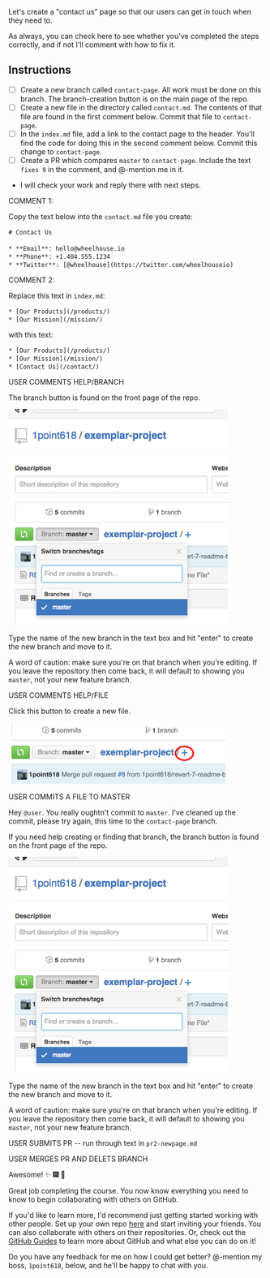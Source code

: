 Let's create a "contact us" page so that our users can get in touch when they need to.

As always, you can check here to see whether you've completed the steps correctly, and if not I'll comment with how to fix it.

## Instructions

- [ ] Create a new branch called `contact-page`. All work must be done on this branch. The branch-creation button is on the main page of the repo.
- [ ] Create a new file in the directory called `contact.md`. The contents of that file are found in the first comment below. Commit that file to `contact-page`.
- [ ] In the `index.md` file, add a link to the contact page to the header. You'll find the code for doing this in the second comment below. Commit this change to `contact-page`.
- [ ] Create a PR which compares `master` to `contact-page`. Include the text `fixes 9` in the comment, and @-mention me in it.
- I will check your work and reply there with next steps. 


COMMENT 1:

Copy the text below into the `contact.md` file you create:

```
# Contact Us

* **Email**: hello@wheelhouse.io
* **Phone**: +1.404.555.1234
* **Twitter**: [@wheelhouse](https://twitter.com/wheelhouseio)

```


COMMENT 2:

Replace this text in `index.md`:

```
* [Our Products](/products/)
* [Our Mission](/mission/)
```

with this text:

```
* [Our Products](/products/)
* [Our Mission](/mission/)
* [Contact Us](/contact/)
```


USER COMMENTS HELP/BRANCH

The branch button is found on the front page of the repo.

![Create Branch](https://raw.githubusercontent.com/1point618/codename-exemplar/master/img/create-branch.png)

Type the name of the new branch in the text box and hit "enter" to create the new branch and move to it.

A word of caution: make sure you're on that branch when you're editing. If you leave the repository then come back, it will default to showing you `master`, not your new feature branch.



USER COMMENTS HELP/FILE

Click this button to create a new file.

![New File](https://raw.githubusercontent.com/1point618/codename-exemplar/master/img/new-file.png)



USER COMMITS A FILE TO MASTER

Hey `@user`. You really oughtn't commit to `master`. I've cleaned up the commit, please try again, this time to the `contact-page` branch.

If you need help creating or finding that branch, the branch button is found on the front page of the repo.

![Create Branch](https://raw.githubusercontent.com/1point618/codename-exemplar/master/img/create-branch.png)

Type the name of the new branch in the text box and hit "enter" to create the new branch and move to it.

A word of caution: make sure you're on that branch when you're editing. If you leave the repository then come back, it will default to showing you `master`, not your new feature branch.



USER SUBMITS PR
-- run through text in `pr2-newpage.md`



USER MERGES PR AND DELETS BRANCH

Awesome! :sparkles: :fireworks: :tada:

Great job completing the course. You now know everything you need to know to begin collaborating with others on GitHub. 

If you'd like to learn more, I'd recommend just getting started working with other people. Set up your own repo [here](https://github.com/new) and start inviting your friends. You can also collaborate with others on their repositories. Or, check out the [GitHub Guides](https://guides.github.com/) to learn more about GitHub and what else you can do on it!

Do you have any feedback for me on how I could get better? @-mention my boss, `1point618`, below, and he'll be happy to chat with you.